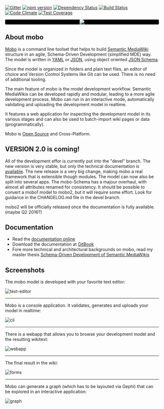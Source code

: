 [![Gitter](https://img.shields.io/badge/gitter-join%20chat-blue.svg)](https://gitter.im/Fannon/mobo?utm_source=badge&utm_medium=badge&utm_campaign=pr-badge&utm_content=body_badge)
[![npm version](https://img.shields.io/npm/v/mobo.svg?style=flat)](https://www.npmjs.com/package/mobo)
[![Dependency Status](https://img.shields.io/david/Fannon/mobo.svg?style=flat)](https://david-dm.org/Fannon/mobo)
[![Build Status](https://img.shields.io/travis/Fannon/mobo.svg?style=flat)](http://travis-ci.org/Fannon/mobo)
[![Code Climate](https://codeclimate.com/github/Fannon/mobo/badges/gpa.svg)](https://codeclimate.com/github/Fannon/mobo)
[![Test Coverage](https://codeclimate.com/github/Fannon/mobo/badges/coverage.svg)](https://codeclimate.com/github/Fannon/mobo)

<p align="center" style="background: #000; border-radius:3px;">
    <img src="http://fannon.de/p/mobo-intro/img/logo.png"/>
</p>

## About mobo
[Mobo](https://www.npmjs.com/package/mobo) is a command line toolset that helps to build [Semantic MediaWiki](http://semantic-mediawiki.org/) structure in an agile,
Schema-Driven Development (simplified MDE) way.
The model is written in [YAML](http://yaml.org/) or [JSON](http://json.org/), using object oriented [JSON Schema](http://json-schema.org/).

Since the model is organized in folders and plain text files, an editor of choice and Version Control Systems like Git can be used.
There is no need of additional tooling.

The main feature of mobo is the model development workflow.
Semantic MediaWikis can be developed rapidly and modular, leading to a more agile development process.
Mobo can run in an interactive mode, automatically validating and uploading the development model in realtime.

It features a web application for inspecting the development model in its various stages
and can also be used to batch-import wiki pages or data (programmatically).

Mobo is [Open Source](https://github.com/Fannon/mobo) and Cross-Platform.

## VERSION 2.0 is coming!
All of the development effor is currently put into the "devel" branch. The new version is very stable, but only the technical documentation is [available](https://fannon.gitbooks.io/mobo2-documentation/content/). The new release is a very big change, making mobo a real framework that is extensible though modules. The model can now also be split into several apps. The mobo-Schema has a majour overhaul, with almost all attributes renamed for consistency.
It should be possible to convert a mobo1 model to mobo2, but it will require some effort. Look for guidance in the CHANGELOG.md file in the devel branch.

mobo2 will be officially released once the documentation is fully available. (maybe Q2 2016?)

## Documentation
* Read the [documentation online](http://fannon.gitbooks.io/mobo-documentation/content/)
* Download the documentation at [GitBook](https://www.gitbook.com/book/fannon/mobo-documentation)
* Fore more technical and architectural backgrounds on mobo, read my master thesis [Schema-Driven Development of Semantic MediaWikis](http://fannon.de/p/Schema-Driven_Development_of_Semantic_MediaWikis.pdf)

## Screenshots
The mobo model is developed with your favorite text editor:

![text-editor](http://up.fannon.de/img/editor.png)

----------------------------------------------------------------

Mobo is a console application. It validates, generates and uploads your model in realtime:

![cli](http://up.fannon.de/img/mobo-cli.gif)

----------------------------------------------------------------

There is a webapp that allows you to browse your development model and the resulting wikitext:

![webapp](http://up.fannon.de/img/mobo-inspector.gif)

----------------------------------------------------------------

The final result in the wiki:

![forms](http://up.fannon.de/img/mobo-intro-sf.png)

----------------------------------------------------------------

Mobo can generate a graph (which has to be layouted via Gephi) that can be explored in an interactive application:

![graph](http://up.fannon.de/img/mobo-intro-graphexplorer.gif)
